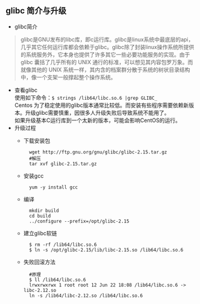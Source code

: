 ## glibc 简介与升级
- glibc简介
> glibc是GNU发布的libc库，即c运行库。glibc是linux系统中最底层的api，几乎其它任何运行库都会依赖于glibc。glibc除了封装linux操作系统所提供的系统服务外，它本身也提供了许多其它一些必要功能服务的实现。由于 glibc 囊括了几乎所有的 UNIX 通行的标准，可以想见其内容包罗万象。而就像其他的 UNIX 系统一样，其内含的档案群分散于系统的树状目录结构中，像一个支架一般撑起整个操作系统。
- 查看glibc  
使用如下命令：`$ strings /lib64/libc.so.6 |grep GLIBC_`  
Centos 为了稳定使用的glibc版本通常比较低。而安装有些程序需要依赖新版本。升级glibc需要慎重，因很多人升级失败后导致系统不能用了。  
如果升级基本C运行库到一个太新的版本，可能会影响CentOS的运行。  
- 升级过程
	- 下载安装包
	
    		wget http://ftp.gnu.org/gnu/glibc/glibc-2.15.tar.gz
            #解压
            tar xvf glibc-2.15.tar.gz
	- 安装gcc
	
    		yum -y install gcc
	- 编译
	
    		mkdir build
            cd build
            ../configure --prefix=/opt/glibc-2.15
	- 建立glibc软链
	
    		$ rm -rf /lib64/libc.so.6
            $ ln -s /opt/glibc-2.15/lib/libc-2.15.so /lib64/libc.so.6
    - 失败回滚方法
    
    		#原理
            $ ll /lib64/libc.so.6
			lrwxrwxrwx 1 root root 12 Jun 22 18:08 /lib64/libc.so.6 -> libc-2.12.so
            ln -s /lib64/libc-2.12.so /lib64/libc.so.6

